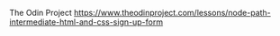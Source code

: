 The Odin Project 
https://www.theodinproject.com/lessons/node-path-intermediate-html-and-css-sign-up-form